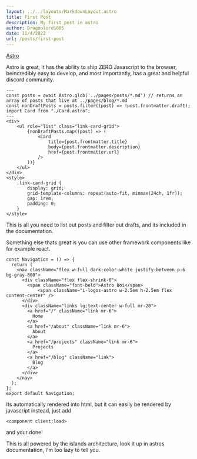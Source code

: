 ```yaml
---
layout: ../../layouts/MarkdownLayout.astro
title: First Post
description: My first post in astro
author: Dragonlord1005
date: 11/4/2022
url: /posts/first-post
---
```

<!-- @unocss-ignore -->

[Astro](https://Astro.build)

Astro is great, it has the ability to ship ZERO Javascript to the browser, beincredibly easy to develop, and most importantly, has a great and helpful discord community.

```astro
---
const posts = await Astro.glob('../pages/posts/*.md') // returns an array of posts that live at ../pages/blog/*.md
const nonDraftPosts = posts.filter((post) => !post.frontmatter.draft);
import Card from "./Card.astro";
---
<div>
    <ul role="list" class="link-card-grid">
        {nonDraftPosts.map((post) => (
            <Card
                title={post.frontmatter.title}
                body={post.frontmatter.description}
                href={post.frontmatter.url}
            />
        ))}
    </ul>
</div>
<style>
	.link-card-grid {
		display: grid;
		grid-template-columns: repeat(auto-fit, minmax(24ch, 1fr));
		gap: 1rem;
		padding: 0;
	}
</style>
```
This is all you need to list out posts and filter out drafts, and its included in the documentation.

Something else thats great is you can use other framework components like for example react.
```tsx
const Navigation = () => {
  return (
    <nav className="flex w-full dark:color-white justify-between p-6 bg-gray-800">
      <div className="flex flex-shrink-0">
        <span className="font-bold">Astro Boi</span>
		    <span className="i-logos-astro w-2.5em h-2.5em flex content-center" />
      </div>
      <div className="links lg:text-center w-full mr-20">
        <a href="/" className="link mr-6">
          Home
        </a>
        <a href="/about" className="link mr-6">
          About
        </a>
        <a href="/projects" className="link mr-6">
          Projects
        </a>
        <a href="/blog" className="link">
          Blog
        </a>
      </div>
    </nav>
  );
};
export default Navigation;
```
Its automatically rendered into html, but it can easily be rendered by javascript instead, just add
```astro
<component client:load>
```
and your done!

This is all powered by the islands architecture, look it up in astros documentation, I'm too lazy to tell you.

